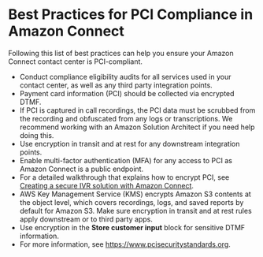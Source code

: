 # Best Practices for PCI Compliance in Amazon Connect<a name="compliance-validation-best-practices-PCI"></a>

Following this list of best practices can help you ensure your Amazon Connect contact center is PCI\-compliant\. 
+ Conduct compliance eligibility audits for all services used in your contact center, as well as any third party integration points\.
+ Payment card information \(PCI\) should be collected via encrypted DTMF\.
+ If PCI is captured in call recordings, the PCI data must be scrubbed from the recording and obfuscated from any logs or transcriptions\. We recommend working with an Amazon Solution Architect if you need help doing this\. 
+ Use encryption in transit and at rest for any downstream integration points\.
+ Enable multi\-factor authentication \(MFA\) for any access to PCI as Amazon Connect is a public endpoint\.
+ For a detailed walkthrough that explains how to encrypt PCI, see [Creating a secure IVR solution with Amazon Connect](https://aws.amazon.com/blogs/contact-center/creating-a-secure-ivr-solution-with-amazon-connect/)\. 
+ AWS Key Management Service \(KMS\) encrypts Amazon S3 contents at the object level, which covers recordings, logs, and saved reports by default for Amazon S3\. Make sure encryption in transit and at rest rules apply downstream or to third party apps\. 
+ Use encryption in the **Store customer input** block for sensitive DTMF information\.
+ For more information, see [ https://www\.pcisecuritystandards\.org]( https://www.pcisecuritystandards.org)\. 